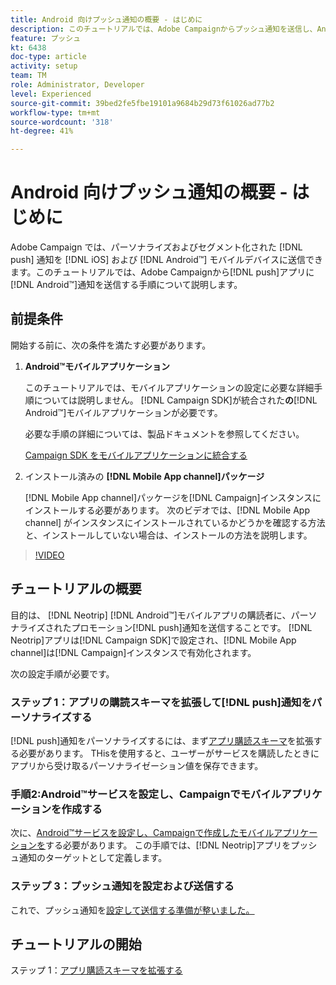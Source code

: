 ```yaml
---
title: Android 向けプッシュ通知の概要 - はじめに
description: このチュートリアルでは、Adobe Campaignからプッシュ通知を送信し、Android™アプリでこれらの通知を受信する手順について説明します。
feature: プッシュ
kt: 6438
doc-type: article
activity: setup
team: TM
role: Administrator, Developer
level: Experienced
source-git-commit: 39bed2fe5fbe19101a9684b29d73f61026ad77b2
workflow-type: tm+mt
source-wordcount: '318'
ht-degree: 41%

---
```


# Android 向けプッシュ通知の概要 - はじめに

Adobe Campaign では、パーソナライズおよびセグメント化された [!DNL push] 通知を [!DNL iOS] および [!DNL Android™] モバイルデバイスに送信できます。このチュートリアルでは、Adobe Campaignから[!DNL push]アプリに[!DNL Android™]通知を送信する手順について説明します。

## 前提条件

開始する前に、次の条件を満たす必要があります。

1) **Android™モバイルアプリケーション**

   このチュートリアルでは、モバイルアプリケーションの設定に必要な詳細手順については説明しません。 [!DNL Campaign SDK]が統合された&#x200B;**の**[!DNL Android™]&#x200B;モバイルアプリケーションが必要です。

   必要な手順の詳細については、製品ドキュメントを参照してください。

   [Campaign SDK をモバイルアプリケーションに統合する](https://experienceleague.adobe.com/docs/campaign-classic/using/sending-messages/sending-push-notifications/integrating-campaign-sdk-into-the-mobile-application.html?lang=ja)

2) インストール済みの **[!DNL Mobile App channel]パッケージ**

   [!DNL Mobile App channel]パッケージを[!DNL Campaign]インスタンスにインストールする必要があります。 次のビデオでは、[!DNL Mobile App channel] がインスタンスにインストールされているかどうかを確認する方法と、インストールしていない場合は、インストールの方法を説明します。

>[!VIDEO](https://video.tv.adobe.com/v/326544?quality=12)

## チュートリアルの概要

目的は、 [!DNL Neotrip] [!DNL Android™]モバイルアプリの購読者に、パーソナライズされたプロモーション[!DNL push]通知を送信することです。 [!DNL Neotrip]アプリは[!DNL Campaign SDK]で設定され、[!DNL Mobile App channel]は[!DNL Campaign]インスタンスで有効化されます。

次の設定手順が必要です。

### ステップ 1：アプリの購読スキーマを拡張して[!DNL push]通知をパーソナライズする

[!DNL push]通知をパーソナライズするには、まず[アプリ購読スキーマ](/help/tutorial-get-started-with-push-notifications-for-android/extend-the-app-subscription-schema.md)を拡張する必要があります。 THisを使用すると、ユーザーがサービスを購読したときにアプリから受け取るパーソナライゼーション値を保存できます。

### 手順2:Android™サービスを設定し、Campaignでモバイルアプリケーションを作成する

次に、[Android™サービスを設定し、Campaignで作成したモバイルアプリケーションを](/help/tutorial-get-started-with-push-notifications-for-android/configure-an-android-service-in-campaign.md)する必要があります。 この手順では、[!DNL Neotrip]アプリをプッシュ通知のターゲットとして定義します。

### ステップ 3：プッシュ通知を設定および送信する

これで、プッシュ通知を[設定して送信する準備が整いました。](/help/tutorial-get-started-with-push-notifications-for-android/configure-and-send-push-notifications.md)

## チュートリアルの開始

ステップ 1：[アプリ購読スキーマを拡張する](/help/tutorial-get-started-with-push-notifications-for-android/extend-the-app-subscription-schema.md)
